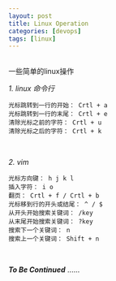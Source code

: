 ```yaml
---
layout: post
title: Linux Operation
categories: [devops]
tags: [linux]
---
```


<br>
一些简单的linux操作

<br>

_1. linux 命令行_

    光标跳转到一行的开始： Crtl + a
    光标跳转到一行的末尾： Crtl + e
    清除光标之前的字符： Crtl + u
    清除光标之后的字符： Crtl + k

<br>

_2. vim_

    光标方向键： h j k l
    插入字符： i o
    翻页： Crtl + f / Crtl + b
    光标移到行的开头或结尾： ^ / $
    从开头开始搜索关键词： /key
    从末尾开始搜索关键词： ?key
    搜索下一个关键词： n
    搜索上一个关键词： Shift + n

 <br>

 _**To Be Continued**_ ......
